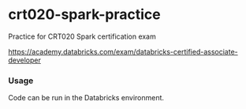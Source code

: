 # crt020-spark-practice
Practice for CRT020 Spark certification exam

https://academy.databricks.com/exam/databricks-certified-associate-developer

### Usage
Code can be run in the Databricks environment.
